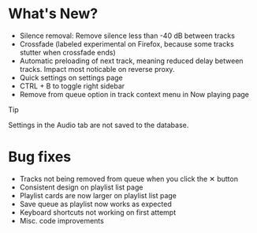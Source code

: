 # What's New?

- Silence removal: Remove silence less than -40 dB between tracks
- Crossfade (labeled experimental on Firefox, because some tracks stutter when crossfade ends)
- Automatic preloading of next track, meaning reduced delay between tracks. Impact most noticable on reverse proxy.
- Quick settings on settings page
- CTRL + B to toggle right sidebar
- Remove from queue option in track context menu in Now playing page

> [!TIP]
> Settings in the Audio tab are not saved to the database. 

# Bug fixes

- Tracks not being removed from queue when you click the ✕ button
- Consistent design on playlist list page
- Playlist cards are now larger on playlist list page
- Save queue as playlist now works as expected
- Keyboard shortcuts not working on first attempt
- Misc. code improvements
